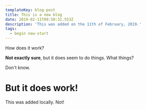 ```yaml
---
templateKey: blog-post
title: This is a new blog
date: 2019-02-11T09:50:31.553Z
description: 'This was added on the 11th of February, 2019.'
tags:
  - begin new-start
---
```

How does it work?

**Not exactly sure**, but it does seem to do things. What things?

Don't know.

# But it does work!

This was added locally. Not!
